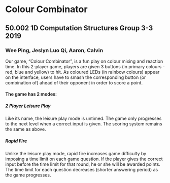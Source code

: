 # Colour Combinator

## 50.002 1D Computation Structures Group 3-3 2019

### Wee Ping, Jeslyn Luo Qi, Aaron, Calvin

Our game, “Colour Combinator”, is a fun play on colour mixing and reaction time. In this 2-player game, players are given 3 buttons (in primary colours - red, blue and yellow) to hit. As coloured LEDs (in rainbow colours) appear on the interface, users have to smash the corresponding button (or combination of) ahead of their opponent in order to score a point. 


#### The game has 2 modes: 

##### 2 Player Leisure Play
Like its name, the leisure play mode is untimed. The game only progresses to the next level when a correct input is given. The scoring system remains the same as above. 

##### Rapid Fire
Unlike the leisure play mode, rapid fire increases game difficulty by imposing a time limit on each game question. If the player gives the correct input before the time limit for that round, he or she will be awarded points. The time limit for each question decreases (shorter answering period) as the game progresses. 
